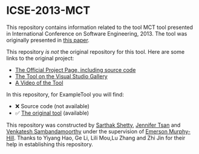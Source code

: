 # ICSE-2013-MCT

This repository contains information related to the tool MCT tool presented in International Conference on Software Engineering, 2013. The tool was originally presented in [this paper](http://dl.acm.org/citation.cfm?id=2487000).

This repository _is not_ the original repository for this tool. Here are some links to the original project:
* [The Official Project Page, including source code](https://sando.codeplex.com/)
* [The Tool on the Visual Studio Gallery](https://visualstudiogallery.msdn.microsoft.com/06f39a31-20ce-408c-afee-8a02b484db1c)
* [A Video of the Tool](https://www.youtube.com/watch?v=SDTPDpleOcM)

In this repository, for ExampleTool you will find:
* :x: Source code (not available)
* :white_check_mark: [The original tool](SomeExecutableInTheRepo) (available)

This repository was constructed by [Sarthak Shetty](https://github.com/spshetty), [Jennifer Tsan](https://github.com/jentsan) and [Venkatesh Sambandamoorthy](https://github.com/ven0226) under the supervision of [Emerson Murphy-Hill](https://github.com/CaptainEmerson). Thanks to Yiyang Hao,  Ge Li, Lili Mou,Lu Zhang and Zhi Jin for their help in establishing this repository. 


